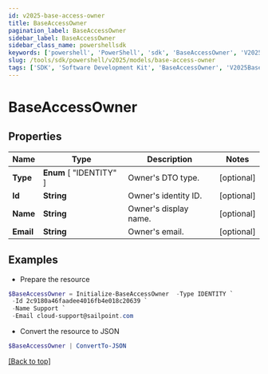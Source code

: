 ```yaml
---
id: v2025-base-access-owner
title: BaseAccessOwner
pagination_label: BaseAccessOwner
sidebar_label: BaseAccessOwner
sidebar_class_name: powershellsdk
keywords: ['powershell', 'PowerShell', 'sdk', 'BaseAccessOwner', 'V2025BaseAccessOwner'] 
slug: /tools/sdk/powershell/v2025/models/base-access-owner
tags: ['SDK', 'Software Development Kit', 'BaseAccessOwner', 'V2025BaseAccessOwner']
---
```



# BaseAccessOwner

## Properties

Name | Type | Description | Notes
------------ | ------------- | ------------- | -------------
**Type** |  **Enum** [  "IDENTITY" ] | Owner's DTO type. | [optional] 
**Id** | **String** | Owner's identity ID. | [optional] 
**Name** | **String** | Owner's display name. | [optional] 
**Email** | **String** | Owner's email. | [optional] 

## Examples

- Prepare the resource
```powershell
$BaseAccessOwner = Initialize-BaseAccessOwner  -Type IDENTITY `
 -Id 2c9180a46faadee4016fb4e018c20639 `
 -Name Support `
 -Email cloud-support@sailpoint.com
```

- Convert the resource to JSON
```powershell
$BaseAccessOwner | ConvertTo-JSON
```


[[Back to top]](#) 

